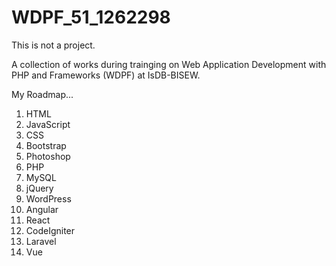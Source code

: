 # WDPF_51_1262298

This is not a project.

A collection of works during trainging on Web Application Development with PHP and Frameworks (WDPF) at IsDB-BISEW.

My Roadmap...

1. HTML
2. JavaScript
3. CSS
4. Bootstrap
5. Photoshop
6. PHP
7. MySQL
8. jQuery
9. WordPress
10. Angular
11. React
12. CodeIgniter
13. Laravel
14. Vue
